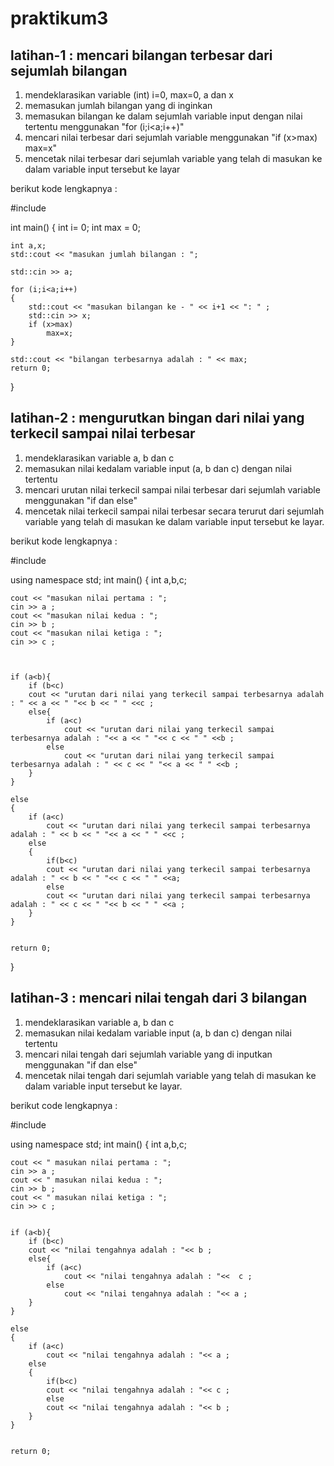 # praktikum3

## latihan-1 : mencari bilangan terbesar dari sejumlah bilangan
1. mendeklarasikan variable (int) i=0, max=0, a dan x
2. memasukan jumlah bilangan yang di inginkan 
3. memasukan bilangan ke dalam sejumlah variable input dengan nilai tertentu menggunakan "for (i;i<a;i++)"
4. mencari nilai terbesar dari sejumlah variable menggunakan "if (x>max) max=x"
5. mencetak nilai terbesar dari sejumlah variable yang telah di masukan ke dalam variable input tersebut ke layar

berikut kode lengkapnya :

#include <iostream>

int main()
{
	int i= 0;
	int max = 0;

	int a,x;
	std::cout << "masukan jumlah bilangan : ";

	std::cin >> a;

	for (i;i<a;i++)
	{
		std::cout << "masukan bilangan ke - " << i+1 << ": " ;
		std::cin >> x;
		if (x>max)
			max=x;
	}

	std::cout << "bilangan terbesarnya adalah : " << max;
	return 0;
}

## latihan-2 : mengurutkan bingan dari nilai yang terkecil sampai nilai terbesar
1. mendeklarasikan variable a, b dan c
2. memasukan nilai kedalam variable input (a, b dan c) dengan nilai tertentu
3. mencari urutan nilai terkecil sampai nilai terbesar dari sejumlah variable menggunakan "if dan else"
4. mencetak nilai terkecil sampai nilai terbesar secara terurut dari sejumlah variable yang telah di masukan ke dalam variable input tersebut ke layar.

berikut kode lengkapnya :

#include <iostream>

using namespace std;
int main()
{
	int a,b,c;

	cout << "masukan nilai pertama : ";
	cin >> a ;
	cout << "masukan nilai kedua : ";
	cin >> b ;
	cout << "masukan nilai ketiga : ";
	cin >> c ;



	if (a<b){
		if (b<c)
		cout << "urutan dari nilai yang terkecil sampai terbesarnya adalah : " << a << " "<< b << " " <<c ;
		else{
			if (a<c)
				cout << "urutan dari nilai yang terkecil sampai terbesarnya adalah : "<< a << " "<< c << " " <<b ;
			else
				cout << "urutan dari nilai yang terkecil sampai terbesarnya adalah : " << c << " "<< a << " " <<b ;
		}
	}

	else
	{
		if (a<c)
			cout << "urutan dari nilai yang terkecil sampai terbesarnya adalah : " << b << " "<< a << " " <<c ;
		else
		{
			if(b<c)
			cout << "urutan dari nilai yang terkecil sampai terbesarnya adalah : " << b << " "<< c << " " <<a;
			else
			cout << "urutan dari nilai yang terkecil sampai terbesarnya adalah : " << c << " "<< b << " " <<a ;
		}
	}

	
	return 0;
}

## latihan-3 : mencari nilai tengah dari 3 bilangan
1. mendeklarasikan variable a, b dan c
2. memasukan nilai kedalam variable input (a, b dan c) dengan nilai tertentu
3. mencari nilai tengah dari sejumlah variable yang di inputkan menggunakan "if dan else"
4. mencetak nilai tengah dari sejumlah variable yang telah di masukan ke dalam variable input tersebut ke layar.

berikut code lengkapnya :

#include <iostream>

using namespace std;
int main()
{
	int a,b,c;

	cout << " masukan nilai pertama : ";
	cin >> a ;
	cout << " masukan nilai kedua : ";
	cin >> b ;
	cout << " masukan nilai ketiga : ";
	cin >> c ; 


	if (a<b){
		if (b<c)
		cout << "nilai tengahnya adalah : "<< b ;
		else{
			if (a<c)
				cout << "nilai tengahnya adalah : "<<  c ;
			else
				cout << "nilai tengahnya adalah : "<< a ;
		}
	}

	else
	{
		if (a<c)
			cout << "nilai tengahnya adalah : "<< a ;
		else
		{
			if(b<c)
			cout << "nilai tengahnya adalah : "<< c ;
			else
			cout << "nilai tengahnya adalah : "<< b ;
		}
	}

	
	return 0;
